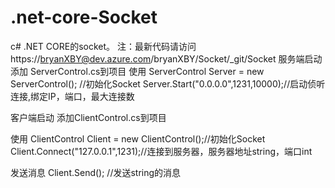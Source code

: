 # .net-core-Socket
c# .NET CORE的socket。
注：最新代码请访问https://bryanXBY@dev.azure.com/bryanXBY/Socket/_git/Socket
服务端启动
添加 ServerControl.cs到项目
使用
ServerControl Server = new ServerControl(); //初始化Socket
Server.Start("0.0.0.0",1231,10000);//启动侦听连接,绑定IP，端口，最大连接数

客户端启动
添加ClientControl.cs到项目

使用
ClientControl Client = new ClientControl();//初始化Socket
Client.Connect("127.0.0.1",1231);//连接到服务器，服务器地址string，端口int

发送消息
Client.Send(); //发送string的消息
